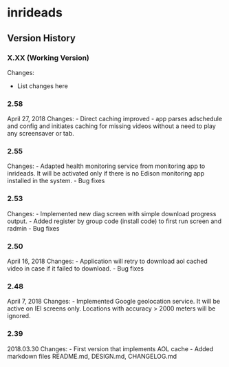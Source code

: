 # inrideads

## Version History

### X.XX (Working Version)

Changes:

- List changes here


### 2.58
April 27, 2018
Changes:
    - Direct caching improved - app parses adschedule and config and initiates caching for missing
    videos without a need to play any screensaver or tab.


### 2.55
Changes:
	- Adapted health monitoring service from monitoring app to inrideads. It will be activated only if there is no Edison monitoring app installed in the system.
	- Bug fixes

### 2.53
Changes:
	- Implemented new diag screen with simple download progress output.
	- Added register by group code (install code) to first run screen and radmin
	- Bug fixes


### 2.50
April 16, 2018
Changes:
	- Application will retry to download aol cached video in case if it failed to download.
	- Bug fixes

### 2.48
April 7, 2018
Changes: 
	- Implemented Google geolocation service. It will be active on IEI screens only. Locations with accuracy > 2000 meters will be ignored.
		
### 2.39
2018.03.30
Changes:
	- First version that implements AOL cache
	- Added markdown files README.md, DESIGN.md, CHANGELOG.md
